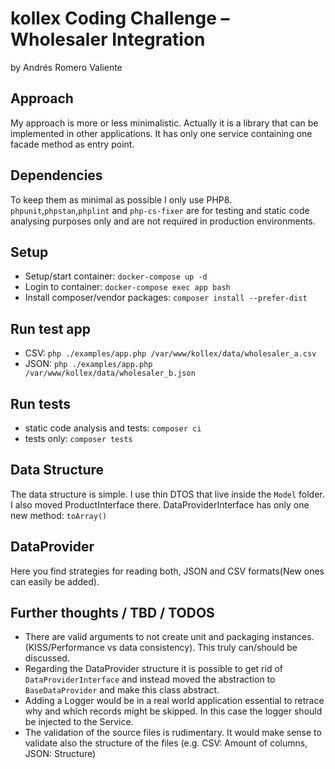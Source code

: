 # kollex Coding Challenge – Wholesaler Integration
by Andrés Romero Valiente

## Approach
My approach is more or less minimalistic. Actually it is a library that can be implemented in other applications. It has only one
service containing one facade method as entry point.

## Dependencies
To keep them as minimal as possible I only use PHP8. `phpunit`,`phpstan`,`phplint` and `php-cs-fixer` are for testing and static code analysing purposes only and are not required in
production environments.    

## Setup
- Setup/start container: `docker-compose up -d`
- Login to container: `docker-compose exec app bash`
- Install composer/vendor packages: `composer install --prefer-dist`

## Run test app
- CSV: `php ./examples/app.php /var/www/kollex/data/wholesaler_a.csv`
- JSON: `php ./examples/app.php /var/www/kollex/data/wholesaler_b.json`

## Run tests
- static code analysis and tests: `composer ci`
- tests only: `composer tests`

## Data Structure
The data structure is simple. I use thin DTOS that live inside the `Model` folder. I also moved ProductInterface there.
DataProviderInterface has only one new method: `toArray()`

## DataProvider
Here you find strategies for reading both, JSON and CSV formats(New ones can easily be added). 

## Further thoughts / TBD / TODOS
- There are valid arguments to not create unit and packaging instances. (KISS/Performance vs data consistency).
  This truly can/should be discussed.
- Regarding the DataProvider structure it is possible to get rid of `DataProviderInterface` and instead moved the
abstraction to `BaseDataProvider` and make this class abstract.
- Adding a Logger would be in a real world application essential to retrace why and which records might be skipped. In this case the logger should be injected 
to the Service.
- The validation of the source files is rudimentary. It would make sense to validate also the structure of the files (e.g. CSV: Amount of columns, JSON: Structure)
   
